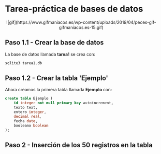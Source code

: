 # Tarea-práctica de bases de datos

<div align=center>
    ![gif](https://www.gifmaniacos.es/wp-content/uploads/2019/04/peces-gif-gifmaniacos.es-15.gif) 
</div>

<div align=justify>

## Paso 1.1 - Crear la base de datos
La base de datos llamada **tarea1** se crea con:
```bash
sqlite3 tarea1.db
``` 

## Paso 1.2 - Crear la tabla 'Ejemplo'

Ahora creamos la primera tabla llamada **Ejemplo** con:
```sql
create table Ejemplo (
    id integer not null primary key autoincrement,
    texto text,
    entero integer,
    decimal real,
    fecha date,
    booleano boolean
);
```
## Paso 2 - Inserción de los 50 registros en la tabla

</div>
